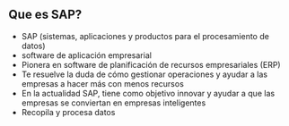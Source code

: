 ## Que es SAP?
- SAP (sistemas, aplicaciones y productos para el procesamiento de datos)
- software de aplicación empresarial
- Pionera en software de planificación de recursos empresariales (ERP)
- Te resuelve la duda de cómo gestionar operaciones y ayudar a las empresas a hacer más con menos     recursos
- En la actualidad SAP, tiene como objetivo innovar y ayudar a que las empresas se conviertan en      empresas inteligentes
- Recopila y procesa datos